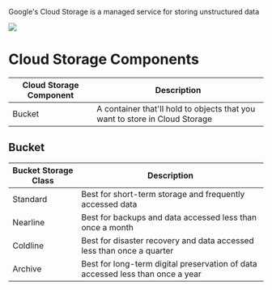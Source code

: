 Google's Cloud Storage is a managed service for storing unstructured data

![](https://github.com/JonmarCorpuz/SecondBrain/blob/main/Assets/Whitespace.png)

# Cloud Storage Components

| Cloud Storage Component | Description |
| --- | --- |
| Bucket | A container that'll hold to objects that you want to store in Cloud Storage |

## Bucket

| Bucket Storage Class | Description |
| --- | --- |
| Standard | Best for short-term storage and frequently accessed data |
| Nearline | Best for backups and data accessed less than once a month |
| Coldline | Best for disaster recovery and data accessed less than once a quarter |
| Archive | Best for long-term digital preservation of data accessed less than once a year |
